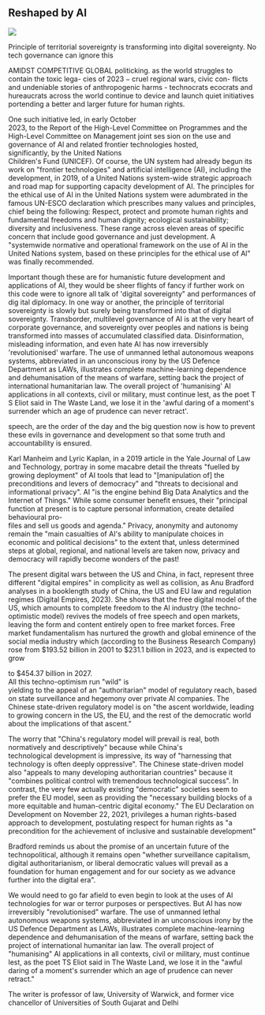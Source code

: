 ## Reshaped by AI

![](_page_0_Picture_1.jpeg)

Principle of territorial sovereignty is transforming into digital sovereignty. No tech governance can ignore this

AMIDST COMPETITIVE GLOBAL politicking. as the world struggles to contain the toxic lega- $\text{cies of 2023} - \text{cruel regional wars, civic con-}$ flicts and undeniable stories of anthropogenic harms - technocrats ecocrats and hureaucrats across the world continue to device and launch quiet initiatives portending a better and larger future for human rights.

One such initiative led, in early October<br>2023, to the Report of the High-Level Committee on Programmes and the High-Level Committee on Management joint ses sion on the use and governance of Al and related frontier technologies hosted,<br>significantly, by the United Nations<br>Children's Fund (UNICEF). Of course, the UN system had already begun its work on "frontier technologies" and artificial intelligence (AI), including the development, in 2019, of a United Nations system-wide strategic approach and road map for supporting capacity development of AI. The principles for the ethical use of AI in the United Nations system were adumbrated in the famous UN-ESCO declaration which prescribes many values and principles, chief being the following: Respect, protect and promote human rights and fundamental freedoms and human dignity; ecological sustainability; diversity and inclusiveness. These range across eleven areas of specific concern that include good governance and just development. A "systemwide normative and operational framework on the use of AI in the United Nations system, based on these principles for the ethical use of Al" was finally recommended.

Important though these are for humanistic future development and applications of AI, they would be sheer flights of fancy if further work on this code were to ignore all talk of 'digital sovereignty" and performances of dig ital diplomacy. In one way or another, the principle of territorial sovereignty is slowly but surely being transformed into that of digital sovereignty. Transborder, multilevel governance of AI is at the very heart of corporate governance, and sovereignty over peoples and nations is being transformed into masses of accumulated classified data. Disinformation, misleading information, and even hate AI has now irreversibly 'revolutionised' warfare. The use of unmanned lethal autonomous weapons systems, abbreviated in an unconscious irony by the US Defence Department as LAWs, illustrates complete machine-learning dependence and dehumanisation of the means of warfare, setting back the project of international humanitarian law. The overall project of 'humanising' AI applications in all contexts, civil or military, must continue lest, as the poet T S Eliot said in The Waste Land, we lose it in the 'awful daring of a moment's surrender which an age of prudence can never retract'.

speech, are the order of the day and the big question now is how to prevent these evils in governance and development so that some truth and accountability is ensured.

Karl Manheim and Lyric Kaplan, in a 2019 article in the Yale Journal of Law and Technology, portray in some macabre detail the threats "fuelled by growing deployment" of AI tools that lead to "[manipulation of] the preconditions and levers of democracy" and "threats to decisional and informational privacy". AI "is the engine behind Big Data Analytics and the Internet of Things." While some consumer benefit ensues, their "principal function at present is to capture personal information, create detailed behavioural pro-<br>files and sell us goods and agenda." Privacy, anonymity and autonomy remain the "main casualties of AI's ability to manipulate choices in economic and political decisions" to the extent that, unless determined steps at global, regional, and national levels are taken now, privacy and democracy will rapidly become wonders of the past!

The present digital wars between the US and China, in fact, represent three different "digital empires" in complicity as well as collision, as Anu Bradford analyses in a booklength study of China, the US and EU law and regulation regimes (Digital Empires, 2023). She shows that the free digital model of the US, which amounts to complete freedom to the Al industry (the techno-optimistic model) revives the models of free speech and open markets, leaving the form and content entirely open to free market forces. Free market fundamentalism has nurtured the growth and global eminence of the social media industry which (according to the Business Research Company) rose from \$193.52 billion in 2001 to \$231.1 billion in 2023, and is expected to grow

to \$454.37 billion in 2027.<br>All this techno-optimism run "wild" is<br>yielding to the appeal of an "authoritarian" model of regulatory reach, based on state surveillance and hegemony over private Al companies. The Chinese state-driven regulatory model is on "the ascent worldwide, leading to growing concern in the US, the EU, and the rest of the democratic world about the implications of that ascent."

The worry that "China's regulatory model will prevail is real, both normatively and descriptively" because while China's<br>technological development is impressive, its way of "harnessing that technology is often deeply oppressive". The Chinese state-driven model also "appeals to many developing authoritarian countries" because it "combines political control with tremendous technological success". In contrast, the very few actually existing "democratic" societies seem to prefer the EU model, seen as providing the "necessary building blocks of a more equitable and human-centric digital economy." The EU Declaration on Development on November 22, 2021, privileges a human rights-based approach to development, postulating respect for human rights as "a precondition for the achievement of inclusive and sustainable development"

Bradford reminds us about the promise of an uncertain future of the technopolitical, although it remains open "whether surveillance capitalism, digital authoritarianism, or liberal democratic values will prevail as a foundation for human engagement and for our society as we advance further into the digital era".

We would need to go far afield to even begin to look at the uses of AI technologies for war or terror purposes or perspectives. But AI has now irreversibly "revolutionised" warfare. The use of unmanned lethal autonomous weapons systems, abbreviated in an unconscious irony by the US Defence Department as LAWs, illustrates complete machine-learning dependence and dehumanisation of the means of warfare, setting back the project of international humanitar ian law. The overall project of "humanising" Al applications in all contexts, civil or military, must continue lest, as the poet TS Eliot said in The Waste Land, we lose it in the "awful daring of a moment's surrender which an age of prudence can never retract."

The writer is professor of law, University of Warwick, and former vice chancellor of Universities of South Gujarat and Delhi